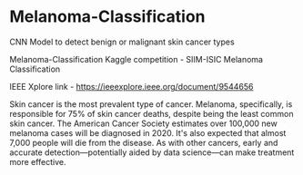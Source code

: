 # Melanoma-Classification
CNN Model to detect benign or malignant skin cancer types

Melanoma-Classification
Kaggle competition - SIIM-ISIC Melanoma Classification

IEEE Xplore link - https://ieeexplore.ieee.org/document/9544656

Skin cancer is the most prevalent type of cancer. Melanoma, specifically, is responsible for 75% of skin cancer deaths, despite being the least common skin cancer. The American Cancer Society estimates over 100,000 new melanoma cases will be diagnosed in 2020. It's also expected that almost 7,000 people will die from the disease. As with other cancers, early and accurate detection—potentially aided by data science—can make treatment more effective.
